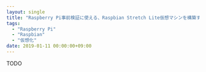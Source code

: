 ```yaml
---
layout: single
title: "Raspberry Pi事前検証に使える、Raspbian Stretch Lite仮想マシンを構築する"
tags:
  - "Raspberry Pi"
  - "Raspbian"
  - "仮想化"
date: 2019-01-11 00:00:00+09:00
---
```


TODO
